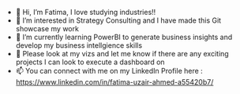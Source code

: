 - 👋 Hi, I’m Fatima, I love studying industries!!
- 👀 I’m interested in Strategy Consulting and I have made this Git showcase my work 
- 🌱 I’m currently learning PowerBI to generate business insights and develop my business intellgience skills 
- 💞️ Please look at my vizs and let me know if there are any exciting projects I can look to execute a dashboard on 
- 📫 You can connect with me on my LinkedIn Profile here : https://www.linkedin.com/in/fatima-uzair-ahmed-a55420b7/

<!---
fatimauzamad/fatimauzamad is a ✨ special ✨ repository because its `README.md` (this file) appears on your GitHub profile.
You can click the Preview link to take a look at your changes.
--->

